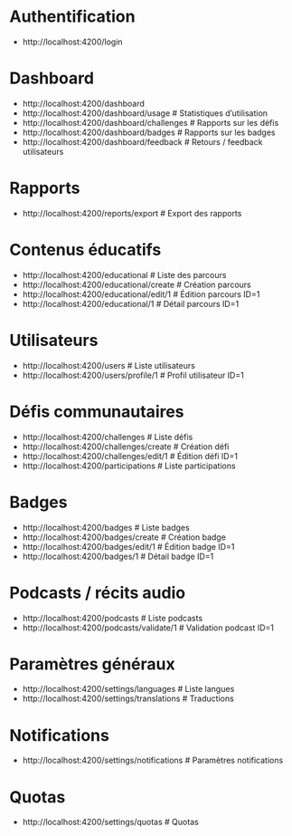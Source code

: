 # Authentification
- http://localhost:4200/login

# Dashboard
- http://localhost:4200/dashboard
- http://localhost:4200/dashboard/usage       # Statistiques d’utilisation
- http://localhost:4200/dashboard/challenges  # Rapports sur les défis
- http://localhost:4200/dashboard/badges      # Rapports sur les badges
- http://localhost:4200/dashboard/feedback    # Retours / feedback utilisateurs

# Rapports
- http://localhost:4200/reports/export        # Export des rapports

# Contenus éducatifs
- http://localhost:4200/educational           # Liste des parcours
- http://localhost:4200/educational/create    # Création parcours
- http://localhost:4200/educational/edit/1    # Édition parcours ID=1
- http://localhost:4200/educational/1         # Détail parcours ID=1

# Utilisateurs
- http://localhost:4200/users                 # Liste utilisateurs
- http://localhost:4200/users/profile/1       # Profil utilisateur ID=1

# Défis communautaires
- http://localhost:4200/challenges            # Liste défis
- http://localhost:4200/challenges/create     # Création défi
- http://localhost:4200/challenges/edit/1     # Édition défi ID=1
- http://localhost:4200/participations        # Liste participations

# Badges
- http://localhost:4200/badges                # Liste badges
- http://localhost:4200/badges/create         # Création badge
- http://localhost:4200/badges/edit/1         # Édition badge ID=1
- http://localhost:4200/badges/1              # Détail badge ID=1

# Podcasts / récits audio
- http://localhost:4200/podcasts              # Liste podcasts
- http://localhost:4200/podcasts/validate/1   # Validation podcast ID=1

# Paramètres généraux
- http://localhost:4200/settings/languages    # Liste langues
- http://localhost:4200/settings/translations # Traductions

# Notifications
- http://localhost:4200/settings/notifications # Paramètres notifications

# Quotas
- http://localhost:4200/settings/quotas        # Quotas
